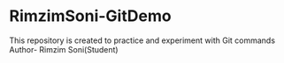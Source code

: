 # RimzimSoni-GitDemo
This repository is created to practice and experiment with Git commands
<br>
Author- Rimzim Soni(Student)
